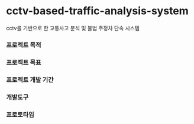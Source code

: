 # cctv-based-traffic-analysis-system
cctv를 기반으로 한 교통사고 분석 및 불법 주정차 단속 시스템


### 프로젝트 목적

### 프로젝트 목표

### 프로젝트 개발 기간

### 개발도구

### 프로토타입 
